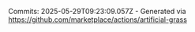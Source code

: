 Commits: 2025-05-29T09:23:09.057Z - Generated via https://github.com/marketplace/actions/artificial-grass
<br>
